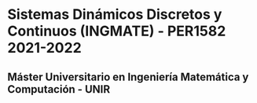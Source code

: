 #  Sistemas Dinámicos Discretos y Continuos (INGMATE) - PER1582 2021-2022
## Máster Universitario en Ingeniería Matemática y Computación - UNIR
